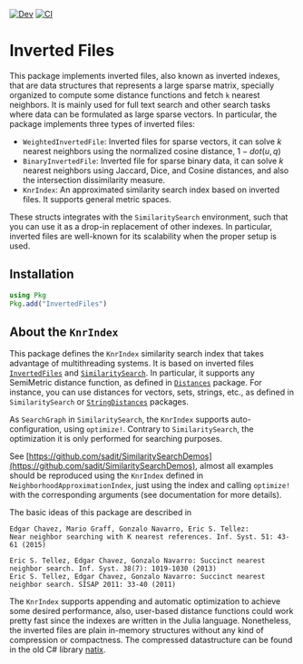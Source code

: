 [![Dev](https://img.shields.io/badge/docs-dev-blue.svg)](https://sadit.github.io/InvertedFiles.jl/dev)
[![CI](https://github.com/sadit/InvertedFiles.jl/actions/workflows/ci.yml/badge.svg)](https://github.com/sadit/InvertedFiles.jl/actions/workflows/ci.yml)

# Inverted Files

This package implements inverted files, also known as inverted indexes, that are data structures that represents a large sparse matrix, specially organized to compute some distance functions and fetch `k` nearest neighbors.
It is mainly used for full text search and other search tasks where data can be formulated as large sparse vectors.
In particular, the package implements three types of inverted files:

- `WeightedInvertedFile`: Inverted files for sparse vectors, it can solve $k$ nearest neighbors using the  normalized cosine distance, $1 - dot(u, q)$
- `BinaryInvertedFile`: Inverted file for sparse binary data, it can solve $k$ nearest neighbors using Jaccard, Dice, and Cosine distances, and also the intersection dissimilarity measure.
- `KnrIndex`: An approximated similarity search index based on inverted files. It supports general metric spaces.

These structs integrates with the `SimilaritySearch` environment, such that you can use it as a drop-in replacement of other indexes. In particular, inverted files are well-known for its scalability when the proper setup is used.

## Installation

```julia
using Pkg
Pkg.add("InvertedFiles")

```

## About the `KnrIndex`

This package defines the `KnrIndex` similarity search index that takes advantage of multithreading systems.
It is based on inverted files [`InvertedFiles`](https://github.com/sadit/InvertedFiles.jl) and [`SimilaritySearch`](https://github.com/sadit/SimilaritySearch.jl).
In particular, it supports any SemiMetric distance function, as defined in [`Distances`](https://github.com/JuliaStats/Distances.jl) package. For instance, you can use distances for vectors, sets, strings, etc.,
as defined in `SimilaritySearch` or [`StringDistances`](https://github.com/matthieugomez/StringDistances.jl) packages.

As `SearchGraph` in `SimilaritySearch`, the `KnrIndex` supports auto-configuration, using `optimize!`. Contrary to `SimilaritySearch`, the optimization it is only performed for searching purposes.

See [https://github.com/sadit/SimilaritySearchDemos](https://github.com/sadit/SimilaritySearchDemos), almost all examples should be reproduced using the `KnrIndex` defined in `NeighborhoodApproximationIndex`,
just using the index and calling `optimize!` with the corresponding arguments (see documentation for more details).

The basic ideas of this package are described in  

```
Edgar Chavez, Mario Graff, Gonzalo Navarro, Eric S. Tellez:
Near neighbor searching with K nearest references. Inf. Syst. 51: 43-61 (2015)

Eric S. Tellez, Edgar Chavez, Gonzalo Navarro: Succinct nearest neighbor search. Inf. Syst. 38(7): 1019-1030 (2013)
Eric S. Tellez, Edgar Chavez, Gonzalo Navarro: Succinct nearest neighbor search. SISAP 2011: 33-40 (2011)

```

The `KnrIndex` supports appending and automatic optimization to achieve some desired performance, also, user-based distance functions could work pretty fast since the indexes are written in the Julia language.
Nonetheless, the inverted files are plain in-memory structures without any kind of compression or compactness. The compressed datastructure can be found in the old C# library [natix](https://github.com/sadit/natix).
